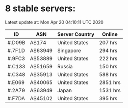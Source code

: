 # 8 stable servers:

Latest update at: Mon Apr 20 04:10:11 UTC 2020

| ID | ASN | Server Country | Online |
| -- | --- | -------------- | ------ |
| #.D09B | AS174 | United States | 207 hrs |
| #.7F1D | AS63949 | Singapore | 294 hrs |
| #.9FC3 | AS53889 | United States | 222 hrs |
| #.C133 | AS51659 | Russia | 150 hrs |
| #.C348 | AS35913 | United States | 588 hrs |
| #.E069 | AS40065 | United States | 2851 hrs |
| #.2A79 | AS63949 | Japan | 1531 hrs |
| #.F7DA | AS45102 | United States | 395 hrs |


